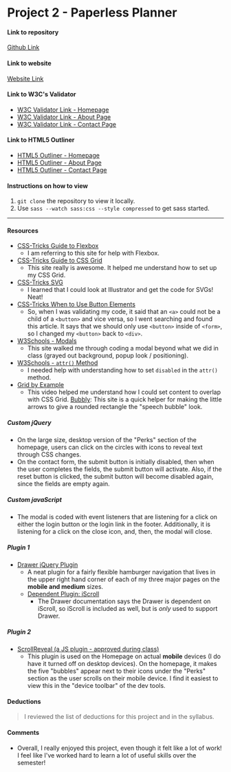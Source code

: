 # Project 2 - Paperless Planner

#### Link to repository
[Github Link](https://github.com/bSquaredweb/project-2_bellanca-brittany)

#### Link to website
[Website Link](http://brittanybellanca.com/advweb2/project2/)

#### Link to W3C's Validator
- [W3C Validator Link - Homepage](https://validator.w3.org/nu/?doc=http%3A%2F%2Fbrittanybellanca.com%2Fadvweb2%2Fproject2%2F)
- [W3C Validator Link - About Page](https://validator.w3.org/nu/?doc=http%3A%2F%2Fbrittanybellanca.com%2Fadvweb2%2Fproject2%2Fabout.html)
- [W3C Validator Link - Contact Page](https://validator.w3.org/nu/?doc=http%3A%2F%2Fbrittanybellanca.com%2Fadvweb2%2Fproject2%2Fcontact.html)

#### Link to HTML5 Outliner
- [HTML5 Outliner - Homepage](https://gsnedders.html5.org/outliner/process.py?url=http%3A%2F%2Fbrittanybellanca.com%2Fadvweb2%2Fproject2%2Findex.html)
- [HTML5 Outliner - About Page](https://gsnedders.html5.org/outliner/process.py?url=http%3A%2F%2Fbrittanybellanca.com%2Fadvweb2%2Fproject2%2Fabout.html)
- [HTML5 Outliner - Contact Page](https://gsnedders.html5.org/outliner/process.py?url=http%3A%2F%2Fbrittanybellanca.com%2Fadvweb2%2Fproject2%2Fcontact.html)

#### Instructions on how to view
1. `git clone` the repository to view it locally.
2. Use `sass --watch sass:css --style compressed` to get sass started.

---

#### Resources
- [CSS-Tricks Guide to Flexbox](https://css-tricks.com/snippets/css/a-guide-to-flexbox/)
  - I am referring to this site for help with Flexbox.
- [CSS-Tricks Guide to CSS Grid](https://css-tricks.com/snippets/css/complete-guide-grid/)
  - This site really is awesome. It helped me understand how to set up my CSS Grid.
- [CSS-Tricks SVG](https://css-tricks.com/using-svg/)
  - I learned that I could look at Illustrator and get the code for SVGs! Neat!
- [CSS-Tricks When to Use Button Elements](https://css-tricks.com/use-button-element/)
  - So, when I was validating my code, it said that an `<a>` could not be a child of a `<button>` and vice versa, so I went searching and found this article. It says that we should only use `<button>` inside of `<form>`, so I changed my `<button>` back to `<div>`.
- [W3Schools - Modals](https://www.w3schools.com/howto/howto_css_modals.asp)
  - This site walked me through coding a modal beyond what we did in class (grayed out background, popup look / positioning).
- [W3Schools - `attr()` Method](https://www.w3schools.com/jquery/html_attr.asp)
  - I needed help with understanding how to set `disabled` in the `attr()` method.
- [Grid by Example](https://gridbyexample.com/learn/2016/12/20/learning-grid-day20/)
  - This video helped me understand how I could set content to overlap with CSS Grid.
[Bubbly](https://leaverou.github.io/bubbly/): This site is a quick helper for making the little arrows to give a rounded rectangle the "speech bubble" look.

##### Custom jQuery
- On the large size, desktop version of the "Perks" section of the homepage, users can click on the circles with icons to reveal text through CSS changes.
- On the contact form, the submit button is initially disabled, then when the user completes the fields, the submit button will activate. Also, if the reset button is clicked, the submit button will become disabled again, since the fields are empty again.

##### Custom javaScript
- The modal is coded with event listeners that are listening for a click on either the login button or the login link in the footer. Additionally, it is listening for a click on the close icon, and, then, the modal will close.

##### Plugin 1
- [Drawer jQuery Plugin](https://github.com/blivesta/drawer/)
  - A neat plugin for a fairly flexible hamburger navigation that lives in the upper right hand corner of each of my three major pages on the **mobile and medium** sizes.
  - [Dependent Plugin: iScroll](https://github.com/cubiq/iscroll#configuring-the-iscroll)
    - The Drawer documentation says the Drawer is dependent on iScroll, so iScroll is included as well, but is _only_ used to support Drawer.

##### Plugin 2
- [ScrollReveal (a JS plugin - approved during class)](https://scrollrevealjs.org/)
  - This plugin is used on the Homepage on actual **mobile** devices (I do have it turned off on desktop devices). On the homepage, it makes the five "bubbles" appear next to their icons under the "Perks" section as the user scrolls on their mobile device. I find it easiest to view this in the "device toolbar" of the dev tools.

#### Deductions
> I reviewed the list of deductions for this project and in the syllabus.

#### Comments
- Overall, I really enjoyed this project, even though it felt like a lot of work! I feel like I've worked hard to learn a lot of useful skills over the semester!
